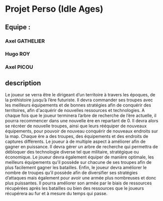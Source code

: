 # Projet Perso (Idle Ages)


 ## Equipe :

 ### Axel GATHELIER 
 ### Hugo ROY
 ### Axel PICOU

 
 ## description 

Le joueur se verra être le dirigeant d’un territoire à travers les époques, de la préhistoire jusqu’à l’ère futuriste. Il devra commander ses troupes avec les meilleurs équipements et de bonnes stratégies afin de conquérir des territoires, afin d'acquérir de nouvelles ressources et technologies. A chaque fois que le joueur terminera l’arbre de recherche de l’ère actuelle, il pourra recommencer dans une nouvelle ère en repartant de 0. Il devra alors se récréer de nouvelle troupes, ainsi que leurs rééquiper de nouveaux équipements, pour pouvoir de nouveau conquérir de nouveaux endroits sur la map. Chaque ère a des troupes, des équipements et des endroits de captures différents. 
Le joueur à de multiple aspect à améliorer afin de gagner en puissance.
Il devra gérer un arbre de recherche qui permettra de débloquer des technologie diverse tel que militaire, stratégique ou économique.
Le joueur devra également équiper de manière optimale, les meilleurs équipements qu’il possède sur chacune de ses troupes afin de plus facilement gagner les batailles.
Enfin, le joueur devra améliorer le nombre de troupes qu’il possède afin de diversifier ses stratégies d’attaques mais également pour avoir une armée plus nombreuses et donc plus puissantes. Il pourra améliorer son armée par le biais de ressources récupérées après les batailles ou bien des ressources que le joueurs récupérera au fur et à mesure du temps qui passe.

